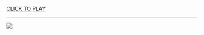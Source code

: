 
<a href="https://premium76.site?title=unblocked_games_premuium&ref=13M">CLICK TO PLAY</a></h3>
<hr>

<a href="https://premium76.site?title=unblocked_games_premuium&ref=13M"><img src="https://clearcache.store/games.png"></a>


